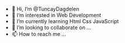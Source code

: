 - 👋 Hi, I’m @TuncayDagdelen
- 👀 I’m interested in Web Development
- 🌱 I’m currently learning Html Css JavaScript 
- 💞️ I’m looking to collaborate on ...
- 📫 How to reach me ...

<!---
TKaY83/TKaY83 is a ✨ special ✨ repository because its `README.md` (this file) appears on your GitHub profile.
You can click the Preview link to take a look at your changes.
--->
